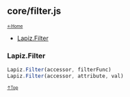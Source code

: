 ## core/filter.js<a name="__top"></a>

<sub><sup>[&larr;Home](index.md)</sup></sub>

* [Lapiz.Filter](#Lapiz.Filter)

### <a name='Lapiz.Filter'></a>Lapiz.Filter
```javascript
Lapiz.Filter(accessor, filterFunc)
Lapiz.Filter(accessor, attribute, val)
```

<sub><sup>[&uarr;Top](#__top)</sup></sub>
